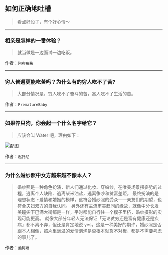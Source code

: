 ## 如何正确地吐槽

> 看点好段子，有个好心情～


 
---

### 相亲是怎样的一番体验？

> 就当做是一边面试一边吃饭。


作者：`阿布布酱`

---

### 穷人普遍更能吃苦吗？为什么有的穷人吃不了苦?

> 大部分情况是，穷人吃不了奋斗的苦，富人吃不了生活的苦。


作者：`PrematureBaby`

---

### 如果养只狗，你会起一个什么名字给它？

> 应该会叫 Water 吧，理由如下：



![配图](http://pic2.zhimg.com/70/v2-c936cd32dbc6f80eafd524b55dca4f41_b.jpg)


作者：`赵托尼`

---

### 为什么婚纱照中女方越来越不像本人？

> 婚纱照是一种角色扮演，新人们通过化妆、穿婚纱，在唯美场景摆姿势的过程，逃离个人缺陷、逃离柴米油盐，逃离争吵和贫富差距。
> 最终扮演的是理想状态下爱情和婚姻的模样，这符合婚纱照的受众——亲友们的期望，也符合夫妇双方的自我认同。
> 另外还有主流审美趋同的缘故，就像中分长发美瞳尖下巴满大街都是一样，平时都能自行往一个模子里挤，婚纱摄影的实现可能更高。
> 就像大部分年轻人无法保证「无论贫穷还是富有健康还是疾病」都不离不弃，但还是肯定地说 yes，这是一种美好的期许，婚纱照是否跟本人相像，照片里满溢的爱情泡泡是否根本就货不对板，都是不需要考虑的事儿了。


作者：`熊阿姨`